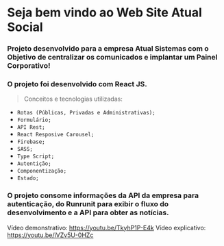 # Seja bem vindo ao Web Site Atual Social
### Projeto desenvolvido para a empresa Atual Sistemas com o Objetivo de centralizar os comunicados e implantar um Painel Corporativo!

### O projeto foi desenvolvido com React JS.
> Conceitos e tecnologias utilizadas: <br/>
>
+ `Rotas (Públicas, Privadas e Administrativas);`
+ `Formulário;`
+ `API Rest;`
+ `React Resposive Carousel;`
+ `Firebase;`
+ `SASS;`
+ `Type Script;`
+ `Autentição;`
+ `Componentização;`
+ `Estado;`

### O projeto consome informações da API da empresa para autenticação, do Runrunit para exibir o fluxo do desenvolvimento e a API para obter as notícias.

Vídeo demonstrativo: https://youtu.be/TkyhP1P-E4k 
Vídeo explicativo: https://youtu.be/iVZv5U-0HZc
  
